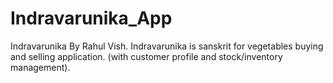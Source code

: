 # Indravarunika_App
Indravarunika By Rahul Vish. Indravarunika is sanskrit for vegetables buying and selling application. (with customer profile and stock/inventory management).
